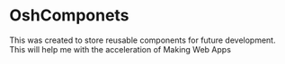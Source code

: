 # OshComponets
This was created to store reusable components for future development. This will help me with the acceleration of Making Web Apps
